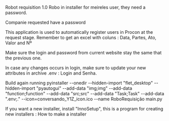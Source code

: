 Robot requisition 1.0
Robo in installer for meireles user, they need a password.

Companie requested have a password

This application is used to automatically register users in Procon at the request stage.
Remember to get an excel with coluns : Data, Partes, Ato, Valor and Nº

Make sure the login and password from current website stay the same that the previous one.

In case any changes occurs in login, make sure to update your new attributes in archive .env : Login and Senha.

Build again running
pyinstaller --onedir --hidden-import "flet_desktop" --hidden-import "pyautogui" --add-data "img;img" --add-data "function;function" --add-data "src;src" --add-data "Task;Task" --add-data ".env;." --icon=conversando_Y1Z_icon.ico --name RoboRequisição  main.py 

If you want a new installer, install "InnoSetup", this is a program for creating new installers :
How to make a installer

